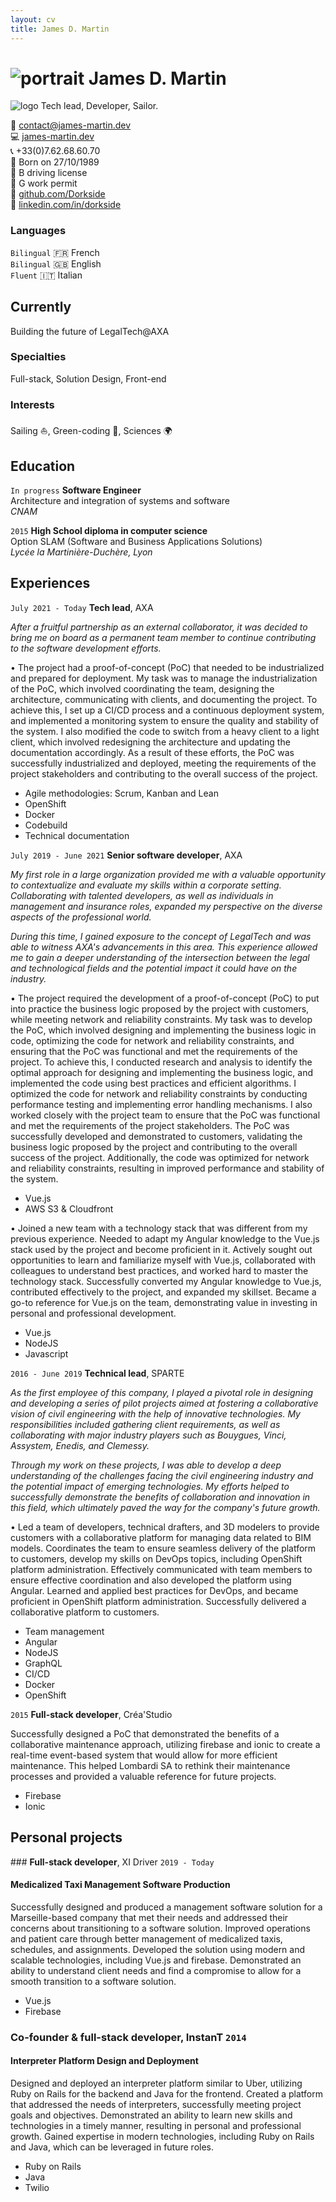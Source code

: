 ```yaml
---
layout: cv
title: James D. Martin
---
```

# ![portrait]({{site.url}}/assets/img/portrait.jpg) James D. Martin
![logo]({{site.url}}/assets/img/logo.png)
Tech lead, Developer, Sailor.

:email: [contact@james-martin.dev](mailto:contact@james-martin.dev)  
:computer: [james-martin.dev](https://james-martin.dev)  
:telephone_receiver: +33(0)7.62.68.60.70  
:baby: Born on 27/10/1989  
:car: B driving license  
:construction_worker: G work permit  
:link: [github.com/Dorkside](https://github.com/Dorkside)  
:link: [linkedin.com/in/dorkside](https://www.linkedin.com/in/dorkside/)

### Languages

`Bilingual`
:fr: French  
`Bilingual`
:uk: English  
`Fluent`
:it: Italian

## Currently

Building the future of LegalTech@AXA

### Specialties

Full-stack, Solution Design, Front-end

### Interests

Sailing :sailboat:, Green-coding :seedling:, Sciences :earth_africa:

## Education
`In progress`
__Software Engineer__  
Architecture and integration of systems and software  
_CNAM_

`2015`
__High School diploma in computer science__  
Option SLAM (Software and Business Applications Solutions)  
_Lycée la Martinière-Duchère, Lyon_

## Experiences

`July 2021 - Today`
__Tech lead__, AXA

_After a fruitful partnership as an external collaborator, it was decided to bring me on board as a permanent team member to continue contributing to the software development efforts._

• The project had a proof-of-concept (PoC) that needed to be industrialized and prepared for deployment.
My task was to manage the industrialization of the PoC, which involved coordinating the team, designing the architecture, communicating with clients, and documenting the project.
To achieve this, I set up a CI/CD process and a continuous deployment system, and implemented a monitoring system to ensure the quality and stability of the system. I also modified the code to switch from a heavy client to a light client, which involved redesigning the architecture and updating the documentation accordingly.
As a result of these efforts, the PoC was successfully industrialized and deployed, meeting the requirements of the project stakeholders and contributing to the overall success of the project.

- Agile methodologies: Scrum, Kanban and Lean
- OpenShift
- Docker
- Codebuild
- Technical documentation

`July 2019 - June 2021`
__Senior software developer__, AXA

_My first role in a large organization provided me with a valuable opportunity to contextualize and evaluate my skills within a corporate setting. Collaborating with talented developers, as well as individuals in management and insurance roles, expanded my perspective on the diverse aspects of the professional world._

_During this time, I gained exposure to the concept of LegalTech and was able to witness AXA's advancements in this area. This experience allowed me to gain a deeper understanding of the intersection between the legal and technological fields and the potential impact it could have on the industry._

• The project required the development of a proof-of-concept (PoC) to put into practice the business logic proposed by the project with customers, while meeting network and reliability constraints.
My task was to develop the PoC, which involved designing and implementing the business logic in code, optimizing the code for network and reliability constraints, and ensuring that the PoC was functional and met the requirements of the project.
To achieve this, I conducted research and analysis to identify the optimal approach for designing and implementing the business logic, and implemented the code using best practices and efficient algorithms. I optimized the code for network and reliability constraints by conducting performance testing and implementing error handling mechanisms. I also worked closely with the project team to ensure that the PoC was functional and met the requirements of the project stakeholders.
The PoC was successfully developed and demonstrated to customers, validating the business logic proposed by the project and contributing to the overall success of the project. Additionally, the code was optimized for network and reliability constraints, resulting in improved performance and stability of the system.
- Vue.js
- AWS S3 & Cloudfront

• Joined a new team with a technology stack that was different from my previous experience.
Needed to adapt my Angular knowledge to the Vue.js stack used by the project and become proficient in it.
Actively sought out opportunities to learn and familiarize myself with Vue.js, collaborated with colleagues to understand best practices, and worked hard to master the technology stack.
Successfully converted my Angular knowledge to Vue.js, contributed effectively to the project, and expanded my skillset. Became a go-to reference for Vue.js on the team, demonstrating value in investing in personal and professional development.
- Vue.js
- NodeJS
- Javascript


`2016 - June 2019`
__Technical lead__, SPARTE

_As the first employee of this company, I played a pivotal role in designing and developing a series of pilot projects aimed at fostering a collaborative vision of civil engineering with the help of innovative technologies. My responsibilities included gathering client requirements, as well as collaborating with major industry players such as Bouygues, Vinci, Assystem, Enedis, and Clemessy._

_Through my work on these projects, I was able to develop a deep understanding of the challenges facing the civil engineering industry and the potential impact of emerging technologies. My efforts helped to successfully demonstrate the benefits of collaboration and innovation in this field, which ultimately paved the way for the company's future growth._

• Led a team of developers, technical drafters, and 3D modelers to provide customers with a collaborative platform for managing data related to BIM models.
Coordinates the team to ensure seamless delivery of the platform to customers, develop my skills on DevOps topics, including OpenShift platform administration.
Effectively communicated with team members to ensure effective coordination and also developed the platform using Angular. Learned and applied best practices for DevOps, and became proficient in OpenShift platform administration.
Successfully delivered a collaborative platform to customers.
- Team management
- Angular
- NodeJS
- GraphQL
- CI/CD
- Docker
- OpenShift

`2015`
__Full-stack developer__, Créa'Studio

Successfully designed a PoC that demonstrated the benefits of a collaborative maintenance approach, utilizing firebase and ionic to create a real-time event-based system that would allow for more efficient maintenance. This helped Lombardi SA to rethink their maintenance processes and provided a valuable reference for future projects.
- Firebase
- Ionic

## Personal projects

### __Full-stack developer__, XI Driver `2019 - Today`

#### Medicalized Taxi Management Software Production

Successfully designed and produced a management software solution for a Marseille-based company that met their needs and addressed their concerns about transitioning to a software solution.
Improved operations and patient care through better management of medicalized taxis, schedules, and assignments.
Developed the solution using modern and scalable technologies, including Vue.js and firebase.
Demonstrated an ability to understand client needs and find a compromise to allow for a smooth transition to a software solution.

- Vue.js
- Firebase

### __Co-founder & full-stack developer__, InstanT `2014`

#### Interpreter Platform Design and Deployment

Designed and deployed an interpreter platform similar to Uber, utilizing Ruby on Rails for the backend and Java for the frontend.
Created a platform that addressed the needs of interpreters, successfully meeting project goals and objectives.
Demonstrated an ability to learn new skills and technologies in a timely manner, resulting in personal and professional growth.
Gained expertise in modern technologies, including Ruby on Rails and Java, which can be leveraged in future roles.

- Ruby on Rails
- Java
- Twilio

<!-- ### Footer

Last updated: July 2022 -->